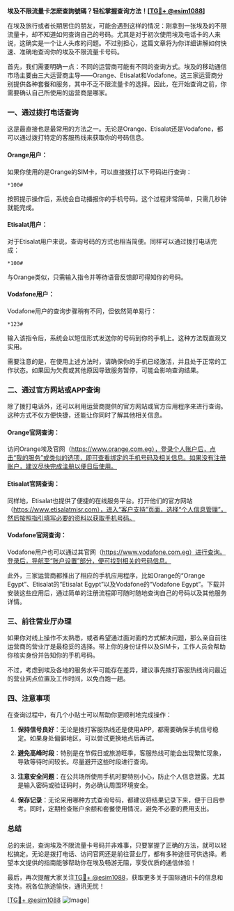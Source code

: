 **埃及不限流量卡怎麽查詢號碼？轻松掌握查询方法！[[TG💪+ @esim1088](https://t.me/s/esim1088)]**

在埃及旅行或者长期居住的朋友，可能会遇到这样的情况：刚拿到一张埃及的不限流量卡，却不知道如何查询自己的号码。尤其是对于初次使用埃及电话卡的人来说，这确实是一个让人头疼的问题。不过别担心，这篇文章将为你详细讲解如何快速、准确地查询你的埃及不限流量卡号码。

首先，我们需要明确一点：不同的运营商可能有不同的查询方式。埃及的移动通信市场主要由三大运营商主导——Orange、Etisalat和Vodafone。这三家运营商分别提供各种套餐和服务，其中不乏不限流量卡的选择。因此，在开始查询之前，你需要确认自己所使用的运营商是哪家。

### 一、通过拨打电话查询

这是最直接也是最常用的方法之一。无论是Orange、Etisalat还是Vodafone，都可以通过拨打特定的客服热线来获取你的号码信息。

#### Orange用户：
如果你使用的是Orange的SIM卡，可以直接拨打以下号码进行查询：
```
*100#
```
按照提示操作后，系统会自动播报你的手机号码。这个过程非常简单，只需几秒钟就能完成。

#### Etisalat用户：
对于Etisalat用户来说，查询号码的方式也相当简便。同样可以通过拨打电话完成：
```
*100#
```
与Orange类似，只需输入指令并等待语音反馈即可得知你的号码。

#### Vodafone用户：
Vodafone用户的查询步骤稍有不同，但依然简单易行：
```
*123#
```
输入该指令后，系统会以短信形式发送你的号码到你的手机上。这种方法既直观又实用。

需要注意的是，在使用上述方法时，请确保你的手机已经激活，并且处于正常的工作状态。如果因为欠费或其他原因导致服务暂停，可能会影响查询结果。

### 二、通过官方网站或APP查询

除了拨打电话外，还可以利用运营商提供的官方网站或官方应用程序来进行查询。这种方式不仅方便快捷，还能让你同时了解其他相关信息。

#### Orange官网查询：
访问Orange埃及官网（https://www.orange.com.eg），登录个人账户后，点击“我的服务”或类似的选项，即可查看绑定的手机号码及相关信息。如果没有注册账户，建议尽快完成注册以便日后使用。

#### Etisalat官网查询：
同样地，Etisalat也提供了便捷的在线服务平台。打开他们的官方网站（https://www.etisalatmisr.com），进入“客户支持”页面，选择“个人信息管理”，然后按照指引填写必要的资料以获取手机号码。

#### Vodafone官网查询：
Vodafone用户也可以通过其官网（https://www.vodafone.com.eg）进行查询。登录后，导航至“账户设置”部分，便可找到相关的号码信息。

此外，三家运营商都推出了相应的手机应用程序，比如Orange的“Orange Egypt”、Etisalat的“Etisalat Egypt”以及Vodafone的“Vodafone Egypt”。下载并安装这些应用后，通过简单的注册流程即可随时随地查询自己的号码以及其他服务详情。

### 三、前往营业厅办理

如果你对线上操作不太熟悉，或者希望通过面对面的方式解决问题，那么亲自前往运营商的营业厅是最稳妥的选择。带上你的身份证件以及SIM卡，工作人员会帮助你核实身份并告知你的手机号码。

不过，考虑到埃及各地的服务水平可能存在差异，建议事先拨打客服热线询问最近的营业网点位置及工作时间，以免白跑一趟。

### 四、注意事项

在查询过程中，有几个小贴士可以帮助你更顺利地完成操作：

1. **保持信号良好**：无论是拨打客服热线还是使用APP，都需要确保手机信号稳定。如果身处偏僻地区，可以尝试更换地点后再试。
   
2. **避免高峰时段**：特别是在节假日或旅游旺季，客服热线可能会出现繁忙现象，导致等待时间较长。尽量避开这些时段进行查询。

3. **注意安全问题**：在公共场所使用手机时要特别小心，防止个人信息泄露。尤其是输入密码或验证码时，务必确认周围环境安全。

4. **保存记录**：无论采用哪种方式查询号码，都建议将结果记录下来，便于日后参考。同时，定期检查账户余额和套餐使用情况，避免不必要的费用支出。

### 总结

总的来说，查询埃及不限流量卡号码并非难事，只要掌握了正确的方法，就可以轻松搞定。无论是拨打电话、访问官网还是前往营业厅，都有多种途径可供选择。希望本文提供的指南能够帮助你在埃及畅游无阻，享受优质的通信体验！

最后，再次提醒大家关注[TG💪+ @esim1088](https://t.me/s/esim1088)，获取更多关于国际通讯卡的信息和支持。祝各位旅途愉快，通讯无忧！

[[TG💪+ @esim1088](https://t.me/s/esim1088) ![Image](https://i.postimg.cc/4NQfJmqS/Snipaste-2025-05-13-00-14-12.png)]